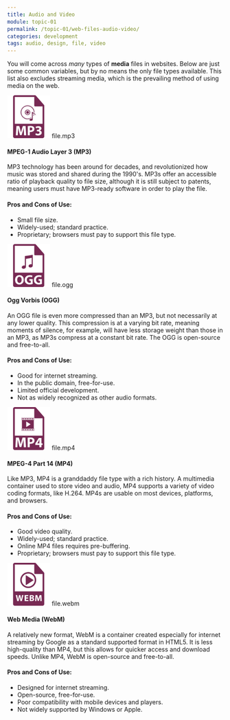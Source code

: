 ```yaml
---
title: Audio and Video
module: topic-01
permalink: /topic-01/web-files-audio-video/
categories: development
tags: audio, design, file, video
---
```


<div class="divider-heading"></div>

You will come across _many_ types of **media** files in websites. Below are just some common variables, but by no means the only file types available. This list also excludes streaming media, which is the prevailing method of using media on the web.


<div class="divider-pg"></div>


<div class="container-row web-files-types">
  <div class="col-lg-2 text-center">
    <img src="../img/web-av-mp3.svg" title="MP3" alt="mp3 icon" width="100"/>
    <span>file.mp3</span>
  </div>
  <div class="col-lg-10">
    <h4>MPEG-1 Audio Layer 3 (<b>MP3</b>)</h4>
    <p>MP3 technology has been around for decades, and revolutionized how music was stored and shared during the 1990's. MP3s offer an accessible ratio of playback quality to file size, although it is still subject to patents, meaning users must have MP3-ready software in order to play the file.</p>
    <h4>Pros and Cons of Use:</h4>
    <ul class="pros-and-cons">
      <li class="icon-pro">Small file size.</li>
      <li class="icon-pro">Widely-used; standard practice.</li>
      <li class="icon-con">Proprietary; browsers must pay to support this file type.</li>
    </ul>
  </div>
</div>

<div class="container-row web-files-types">
  <div class="col-lg-2 text-center">
    <img src="../img/web-av-ogg.svg" title="OGG" alt="ogg icon" width="100"/>
    <span>file.ogg</span>
  </div>
  <div class="col-lg-10">
    <h4>Ogg Vorbis (<b>OGG</b>)</h4>
    <p>An OGG file is even more compressed than an MP3, but not necessarily at any lower quality. This compression is at a varying bit rate, meaning moments of silence, for example, will have less storage weight than those in an MP3, as MP3s compress at a constant bit rate. The OGG is open-source and free-to-all.</p>
    <h4>Pros and Cons of Use:</h4>
    <ul class="pros-and-cons">
      <li class="icon-pro">Good for internet streaming.</li>
      <li class="icon-pro">In the public domain, free-for-use.</li>
      <li class="icon-con">Limited official development.</li>
      <li class="icon-con">Not as widely recognized as other audio formats.</li>
    </ul>
  </div>
</div>

<div class="container-row web-files-types">
  <div class="col-lg-2 text-center">
    <img src="../img/web-av-mp4.svg" title="MP4" alt="mp4 icon" width="100"/>
    <span>file.mp4</span>
  </div>
  <div class="col-lg-10">
    <h4>MPEG-4 Part 14 (<b>MP4</b>)</h4>
    <p>Like MP3, MP4 is a granddaddy file type with a rich history. A multimedia container used to store video and audio, MP4 supports a variety of video coding formats, like H.264. MP4s are usable on most devices, platforms, and browsers.</p>
    <h4>Pros and Cons of Use:</h4>
    <ul class="pros-and-cons">
      <li class="icon-pro">Good video quality.</li>
      <li class="icon-pro">Widely-used; standard practice.</li>
      <li class="icon-con">Online MP4 files requires pre-buffering.</li>
      <li class="icon-con">Proprietary; browsers must pay to support this file type.</li>
    </ul>
  </div>
</div>

<div class="container-row web-files-types">
  <div class="col-lg-2 text-center">
    <img src="../img/web-av-webm.svg" title="WebM" alt="webm icon" width="100"/>
    <span>file.webm</span>
  </div>
  <div class="col-lg-10">
    <h4>Web Media (<b>WebM</b>)</h4>
    <p>A relatively new format, WebM is a container created especially for internet streaming by Google as a standard supported format in HTML5. It is less high-quality than MP4, but this allows for quicker access and download speeds. Unlike MP4, WebM is open-source and free-to-all.</p>
    <h4>Pros and Cons of Use:</h4>
    <ul class="pros-and-cons">
      <li class="icon-pro">Designed for internet streaming.</li>
      <li class="icon-pro">Open-source, free-for-use.</li>
      <li class="icon-con">Poor compatibility with mobile devices and players.</li>
      <li class="icon-con">Not widely supported by Windows or Apple.</li>
    </ul>
  </div>
</div>
